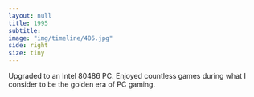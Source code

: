 ```yaml
---
layout: null
title: 1995
subtitle:
image: "img/timeline/486.jpg"
side: right
size: tiny
---
```

Upgraded to an Intel 80486 PC. Enjoyed countless games during what I consider to be the golden era of PC gaming.
